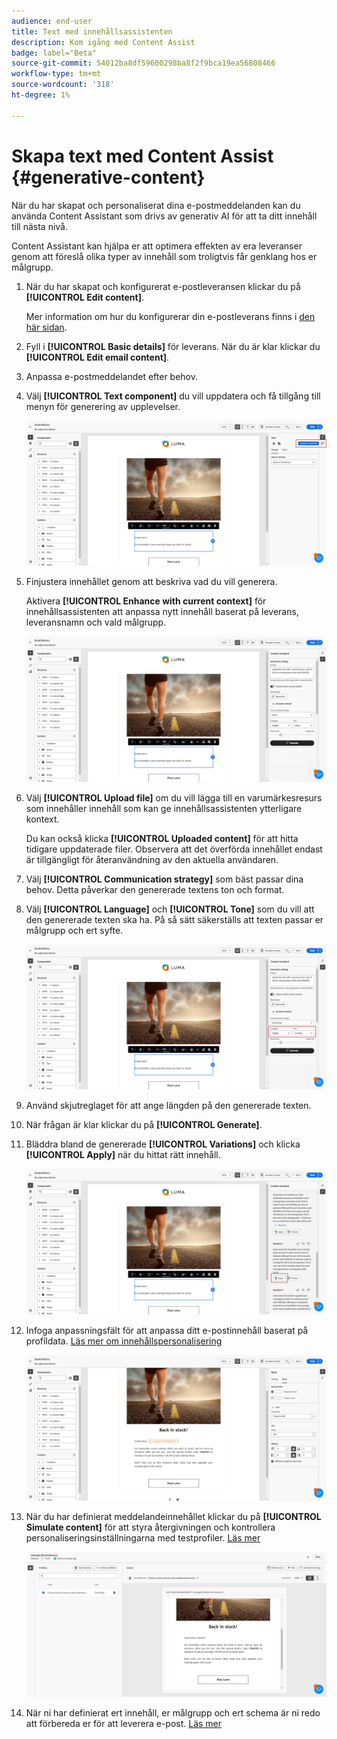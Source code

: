 ```yaml
---
audience: end-user
title: Text med innehållsassistenten
description: Kom igång med Content Assist
badge: label="Beta"
source-git-commit: 54012ba8df59600298ba8f2f9bca19ea56808466
workflow-type: tm+mt
source-wordcount: '318'
ht-degree: 1%

---
```



# Skapa text med Content Assist {#generative-content}

När du har skapat och personaliserat dina e-postmeddelanden kan du använda Content Assistant som drivs av generativ AI för att ta ditt innehåll till nästa nivå.

Content Assistant kan hjälpa er att optimera effekten av era leveranser genom att föreslå olika typer av innehåll som troligtvis får genklang hos er målgrupp.

1. När du har skapat och konfigurerat e-postleveransen klickar du på **[!UICONTROL Edit content]**.

   Mer information om hur du konfigurerar din e-postleverans finns i [den här sidan](../content/create-email-content.md).

1. Fyll i **[!UICONTROL Basic details]** för leverans. När du är klar klickar du **[!UICONTROL Edit email content]**.

1. Anpassa e-postmeddelandet efter behov.

1. Välj **[!UICONTROL Text component]** du vill uppdatera och få tillgång till menyn för generering av upplevelser.

   ![](assets/text-genai-1.png)

1. Finjustera innehållet genom att beskriva vad du vill generera.

   Aktivera **[!UICONTROL Enhance with current context]** för innehållsassistenten att anpassa nytt innehåll baserat på leverans, leveransnamn och vald målgrupp.

   ![](assets/text-genai-3.png)

1. Välj **[!UICONTROL Upload file]** om du vill lägga till en varumärkesresurs som innehåller innehåll som kan ge innehållsassistenten ytterligare kontext.

   Du kan också klicka **[!UICONTROL Uploaded content]** för att hitta tidigare uppdaterade filer. Observera att det överförda innehållet endast är tillgängligt för återanvändning av den aktuella användaren.

1. Välj **[!UICONTROL Communication strategy]** som bäst passar dina behov. Detta påverkar den genererade textens ton och format.

1. Välj **[!UICONTROL Language]** och **[!UICONTROL Tone]** som du vill att den genererade texten ska ha. På så sätt säkerställs att texten passar er målgrupp och ert syfte.

   ![](assets/text-genai-4.png)

1. Använd skjutreglaget för att ange längden på den genererade texten.

1. När frågan är klar klickar du på **[!UICONTROL Generate]**.

1. Bläddra bland de genererade **[!UICONTROL Variations]** och klicka **[!UICONTROL Apply]** när du hittat rätt innehåll.

   ![](assets/text-genai-5.png)

1. Infoga anpassningsfält för att anpassa ditt e-postinnehåll baserat på profildata. [Läs mer om innehållspersonalisering](../personalization/personalize.md)

   ![](assets/text-genai-6.png)

1. När du har definierat meddelandeinnehållet klickar du på **[!UICONTROL Simulate content]** för att styra återgivningen och kontrollera personaliseringsinställningarna med testprofiler. [Läs mer](../preview-test/preview-content.md)

   ![](assets/text-genai-7.png)

1. När ni har definierat ert innehåll, er målgrupp och ert schema är ni redo att förbereda er för att leverera e-post. [Läs mer](../monitor/prepare-send.md)

